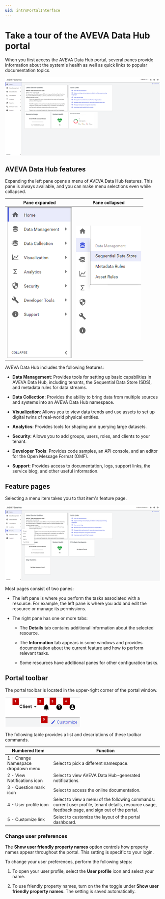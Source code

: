 ```yaml
---
uid: introPortalInterface
---
```


# Take a tour of the AVEVA Data Hub portal

When you first access the AVEVA Data Hub portal, several panes provide information about the system's health as well as quick links to popular documentation topics.

![Portal window](../images/portal-interface.png "Portal interface")

## AVEVA Data Hub features

Expanding the left pane opens a menu of AVEVA Data Hub features. This pane is always available, and you can make menu selections even while collapsed.

| Pane expanded | Pane collapsed |
|:--:|:--:|
| ![pane expanded](../images/left-pane-expanded.png) | ![pane collapsed](../images/left-pane-collapsed.png) |

AVEVA Data Hub includes the following features:

- **Data Management**: Provides tools for setting up basic capabilities in AVEVA Data Hub, including tenants, the Sequential Data Store (SDS), and metadata rules for data streams.

- **Data Collection**: Provides the ability to bring data from multiple sources and systems into an AVEVA Data Hub namespace.

- **Visualization**: Allows you to view data trends and use assets to set up digital twins of real-world physical entities. 

- **Analytics**: Provides tools for shaping and querying large datasets.

- **Security**: Allows you to add groups, users, roles, and clients to your tenant.

- **Developer Tools**: Provides code samples, an API console, and an editor for the Open Message Format (OMF).

- **Support**: Provides access to documentation, logs, support links, the service blog, and other useful information.

## Feature pages

Selecting a menu item takes you to that item's feature page.

![Feature details](../images/feature-details.png "Feature details")

Most pages consist of two panes:

- The left pane is where you perform the tasks associated with a resource. For example, the left pane is where you add and edit the resource or manage its permissions.

- The right pane has one or more tabs:

  - The **Details** tab contains additional information about the selected resource.

  - The **Information** tab appears in some windows and provides documentation about the current feature and how to perform relevant tasks.

  - Some resources have additional panes for other configuration tasks.

## Portal toolbar

The portal toolbar is located in the upper-right corner of the portal window.

![Portal toolbar](../images/top-right-portal-window.png)

The following table provides a list and descriptions of these toolbar commands.

| Numbered Item | Function |
|---------------|----------|
| 1 - Change Namespace dropdown menu | Select to pick a different namespace. |
| 2 - View Notifications icon | Select to view AVEVA Data Hub-generated notifications. | 
| 3 - Question mark icon | Select to access the online documentation. |
| 4 - User profile icon  | Select to view a menu of the following commands: current user profile, tenant details, resource usage, feedback page, and sign out of the portal. |
| 5 - Customize link | Select to customize the layout of the portal dashboard. |

### Change user preferences

The **Show user friendly property names** option controls how property names appear throughout the portal. This setting is specific to your login.

To change your user preferences, perform the following steps:

1. To open your user profile, select the **User profile** icon and select your name.

1. To use friendly property names, turn on the the toggle under **Show user friendly property names**. The setting is saved automatically.

